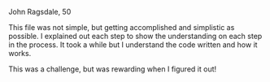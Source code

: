 John Ragsdale, 50

This file was not simple, but getting accomplished and simplistic as possible. I explained out each step to show the understanding on each step in the process. It took a while but I understand the code written and how it works.

This was a challenge, but was rewarding when I figured it out! 
